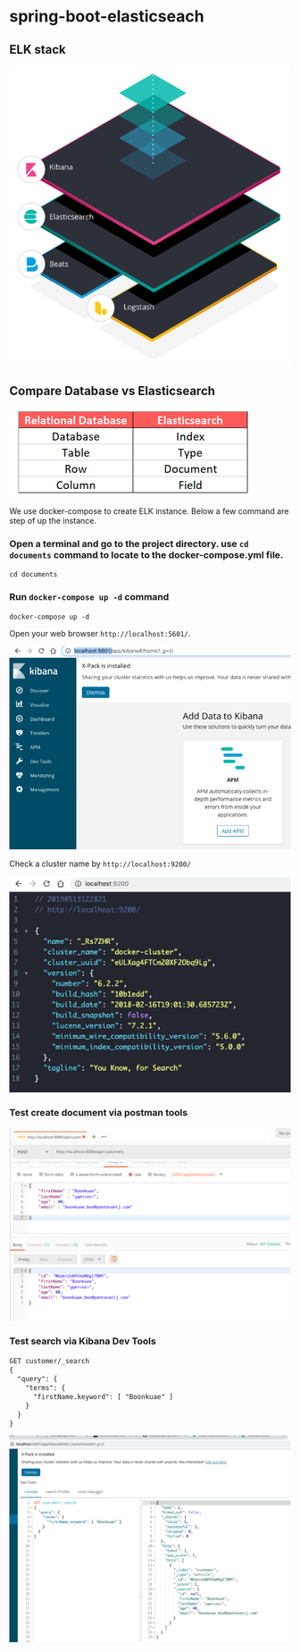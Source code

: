 # spring-boot-elasticseach


## ELK stack

![alt text](./documents/imgs/big-picture.png "big-picture")



## Compare Database vs Elasticsearch
![alt text](./documents/imgs/comparetable.png "comparetable")



We use docker-compose to create ELK instance. Below a few command are step of 
up the instance. 

### Open a terminal and go to the project directory. use `cd documents` command to locate to the docker-compose.yml file.

```
cd documents
```
### Run `docker-compose up -d` command
```
docker-compose up -d
```
Open your web browser `http://localhost:5601/`. 

![alt text](./documents/imgs/kibana.png "kibana")

Check a cluster name by `http://localhost:9200/`

![alt text](./documents/imgs/cluster.png "Cluster")


### Test create document via postman tools
![alt text](./documents/imgs/postman.png "Postman")


### Test search via Kibana Dev Tools

```
GET customer/_search
{
  "query": {
    "terms": {
      "firstName.keyword": [ "Boonkuae" ] 
    }
  }
}

```

![alt text](./documents/imgs/search-via-dev-tools.png "Search Via Dev Tools")
